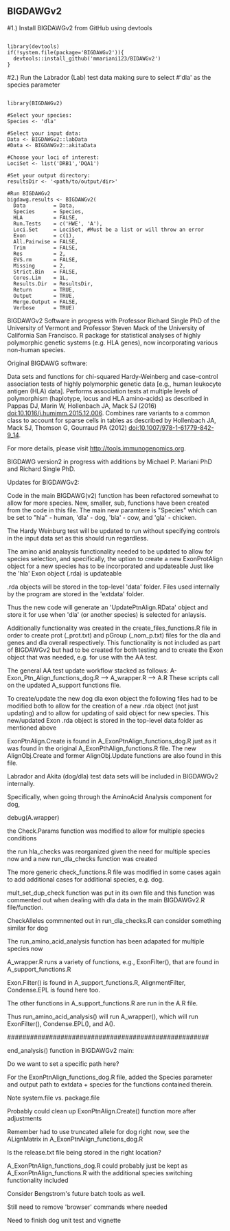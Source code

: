 ## BIGDAWGv2

#1.) Install BIGDAWGv2 from GitHub using devtools

```{r install}

library(devtools)
if(!system.file(package='BIGDAWGv2')){
  devtools::install_github('mmariani123/BIDAWGv2')
}

```

#2.) Run the Labrador (Lab) test data making sure to select
#'dla' as the species parameter

```{r run}

library(BIGDAWGv2)

#Select your species:
Species <- 'dla'

#Select your input data:
Data <- BIGDAWGv2::labData
#Data <- BIGDAWGv2::akitaData  

#Choose your loci of interest:
LociSet <- list('DRB1','DQA1')

#Set your output directory:
resultsDir <- '<path/to/output/dir>'

#Run BIGDAWGv2
bigdawg.results <- BIGDAWGv2(
  Data         = Data,
  Species      = Species,
  HLA          = FALSE,
  Run.Tests    = c('HWE', 'A'),
  Loci.Set     = LociSet, #Must be a list or will throw an error
  Exon         = c(1),
  All.Pairwise = FALSE,
  Trim         = FALSE,
  Res          = 2,
  EVS.rm       = FALSE,
  Missing      = 2,
  Strict.Bin   = FALSE,
  Cores.Lim    = 1L,
  Results.Dir  = ResultsDir,
  Return       = TRUE,
  Output       = TRUE,
  Merge.Output = FALSE,
  Verbose      = TRUE)

```

BIGDAWGv2 Software in progress with Professor Richard Single PhD of the 
University of Vermont and Professor Steven Mack of the University of 
California San Francisco. R package for statistical analyses of highly 
polymorphic genetic systems (e.g. HLA genes), now incorporating various 
non-human species.  

Original BIGDAWG software:

Data sets and functions for chi-squared Hardy-Weinberg and case-control
association tests of highly polymorphic genetic data [e.g., human 
leukocyte antigen (HLA) data]. Performs association tests at multiple 
levels of polymorphism (haplotype, locus and HLA amino-acids) as 
described in Pappas DJ, Marin W, Hollenbach JA, Mack SJ (2016) 
<doi:10.1016/j.humimm.2015.12.006>. Combines rare variants to a 
common class to account for sparse cells in tables as described by 
Hollenbach JA, Mack SJ, Thomson G, Gourraud PA (2012) 
<doi:10.1007/978-1-61779-842-9_14>.
    
For more details, please visit http://tools.immunogenomics.org.

BIGDAWG version2 in progress with additions by Michael P. Mariani PhD
and Richard Single PhD.

Updates for BIGDAWGv2:

Code in the main BIGDAWG(v2) function has been refactored somewhat to 
allow for more species. New, smaller, sub, functions have been created
from the code in this file. The main new paramtere is "Species" which
can be set to "hla" - human, 'dla' - dog, 'bla' - cow, and 'gla' - 
chicken.

The Hardy Weinburg test will be updated to run without specifying 
controls in the input data set as this should run regardless.

The amino anid analaysis functionality needed to be updated to allow for
species selection, and specifically, the uption to create a new 
ExonProtAlign object for a new species has to be incorporated and 
updateable Just like the 'hla' Exon object (.rda) is updateable

.rda objects will be stored in the top-level 'data' folder. Files used
internally by the program are stored in the 'extdata' folder. 

Thus the new code will generate an 'UpdatePtnAlign.RData' object and 
store it for use when 'dla' (or another species) is selected for 
anlaysis.

Additionally functionality was created in the create_files_functions.R 
file in order to create prot (_prot.txt) and pGroup
(_nom_p.txt) files for the dla and genes and dla overall respectively. 
This functionality is not included as part of BIGDAWGv2 but had to be 
created for both testing and to create the Exon object that was needed, 
e.g. for use with the AA test. 

The general AA test update workflow stacked as follows:
A-Exon_Ptn_Align_functions_dog.R --> A_wrapper.R --> A.R
These scripts call on the updated A_support functions file. 

To create/update the new dog dla exon object the following files had to 
be modified both to allow for the creation of a new .rda object (not 
just updating) and to allow for updating  of said object for new 
species. This new/updated Exon .rda object is stored in the top-level 
data folder as mentioned above

ExonPtnAlign.Create is found in A_ExonPtnAlign_functions_dog.R
just as it was found in the original A_ExonPthAlign_functions.R
file. The new AlignObj.Create and former AlignObj.Update functions are 
also found in this file.

Labrador and Akita (dog/dla) test data sets will be included in 
BIGDAWGv2 internally. 

Specifically, when going through the AminoAcid Analysis component for 
dog,

debug(A.wrapper)

the Check.Params function was modified to allow for multiple
species conditions

the run hla_checks was reorganized given the need for multiple
species now and a new run_dla_checks function was created

The more generic check_functions.R file was modified in some 
cases again to add additional cases for additional species, e.g. dog.

mult_set_dup_check function was put in its own file
and this function was commented out when dealing with 
dla data in the main BIGDAWGv2.R file/function. 

CheckAlleles commnented out in run_dla_checks.R
can consider something similar for dog

The run_amino_acid_analysis function has been adapated for
multiple species now

A_wrapper.R runs a variety of functions, e.g., ExonFilter(),
that are found in A_support_functions.R

Exon.Filter() is found in A_support_functions.R,
AlignmentFilter, Condense.EPL is found here too.

The other functions in A_support_functions.R are run 
in the A.R file. 

Thus run_amino_acid_analysis() will run A_wrapper(), 
which will run ExonFilter(), Condense.EPL(), and A().

#####################################################

end_analysis() function in BIGDAWGv2 main:

Do we want to set a specific path here?

For the ExonPtnAlign_functions_dog.R file, added the Species
parameter and output path to extdata + species for the 
functions contained therein. 

Note system.file vs. package.file

Probably could clean up ExonPtnAlign.Create() function more
after adjustments

Remember had to use truncated allele for dog right now, see 
the ALignMatrix in A_ExonPtnAlign_functions_dog.R

Is the release.txt file being stored in the right location?

A_ExonPtnAlign_functions_dog.R could probably just be kept as
A_ExonPtnAlign_functions.R with the additional species 
switching functionality included

Consider Bengstrom's future batch tools as well. 

Still need to remove 'browser' commands where needed

Need to finish dog unit test and vignette
